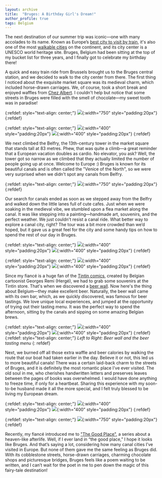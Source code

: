 ```yaml
---
layout: archive
title:  "Bruges: A Birthday Girl's Dream!"
author_profile: true
tags: Belgium
---
```


The next destination of our summer trip was iconic—one with many accolades to its name. Known as Europe’s [best city to visit by train](https://metro.co.uk/2024/09/13/enchanting-european-destination-named-best-city-visit-train-21601180/), it's also one of the most [walkable cities](https://www.motel-one.com/en/corporate/press/walkable-cities-study/#:~:text=The%20Top%2020%20Most%20Walkable%20Cities) on the continent, and its city center is a UNESCO world heritage site. Bruges, Belgium had been sitting at the top of my bucket list for three years, and I finally got to celebrate my birthday there!

A quick and easy train ride from Brussels brought us to the Bruges central station, and we decided to walk to the city center from there. The first thing I noticed about the exquisite market square was its medieval charm, which included horse-drawn carriages. We, of course, took a short break and enjoyed waffles from [Chez Albert](https://www.chezalbert.be/). I couldn't help but notice that some streets in Bruges were filled with the smell of chocolate—my sweet tooth was in paradise!

{:refdef: style="text-align: center;"}
![](/images/Bruges3.jpg){:width="750" style="padding:20px"}
{:refdef}

{:refdef: style="text-align: center;"}
![](/images/Bruges1.jpg){:width="400" style="padding:20px"}
![](/images/Bruges2.jpg){:width="400" style="padding:20px"}
{:refdef}

We next climbed the Belfry, the 13th-century tower in the market square that stands tall at 83 metres. Phew, that was quite a climb—a great reminder that a European vacation doubles as cardio. No elevator, you ask? Well, the tower got so narrow as we climbed that they actually limited the number of people going up at once. Welcome to Europe :) Bruges is known for its beautiful canals and is often called the "Venice of the North", so we were very surprised when we didn't spot any canals from Belfry.

{:refdef: style="text-align: center;"}
![](/images/Bruges4.jpg){:width="750" style="padding:20px"}
{:refdef}

Our search for canals ended as soon as we stepped away from the Belfry and walked down the little lanes full of cute cafes. Just when we were soaking in the medieval vibe, we stumbled upon a flea market along the canal. It was like stepping into a painting—handmade art, souvenirs, and the perfect weather. We just couldn't resist a canal ride. What better way to explore a canal city, right? The tour was a bit more crowded than we’d hoped, but it gave us a great feel for the city and some handy tips on how to spend the rest of our day in Bruges.

{:refdef: style="text-align: center;"}
![](/images/Bruges5.jpg){:width="400" style="padding:20px"}
![](/images/Bruges6.jpg){:width="400" style="padding:20px"}
{:refdef}

{:refdef: style="text-align: center;"}
![](/images/Bruges8.jpg){:width="400" style="padding:20px"}
![](/images/Bruges7.jpg){:width="400" style="padding:20px"}
{:refdef}

Since my fiancé is a huge fan of the [Tintin comics](https://en.wikipedia.org/wiki/The_Adventures_of_Tintin), created by Belgian cartoonist Georges Remi (Hergé), we had to grab some souvenirs at the Tintin store. That's when we discovered a [beer wall](https://www.amazingbelgium.be/2015/09/the-beer-wall-of-bruges.html). Now here's the thing about Belgium—they make excellent beer. Naturally, the beer wall came with its own bar, which, as we quickly discovered, was famous for beer tastings. We love unique local experiences, and jumped at the opportunity of trying out their tasting menu. It was the perfect way to spend the afternoon, sitting by the canals and sipping on some amazing Belgian brews. 

{:refdef: style="text-align: center;"}
![](/images/Bruges12.jpg){:width="400" style="padding:20px"}
![](/images/Bruges13.jpg){:width="400" style="padding:20px"}
{:refdef}
{:refdef: style="text-align: center;"}
*Left to Right: Beer wall and the beer tasting menu*
{: refdef}

Next, we burned off all those extra waffle and beer calories by walking the route that our boat had taken earlier in the day. Believe it or not, this led us to more beautiful canals! There was a certain laid-back charm to the streets of Bruges, and it is definitely the most romantic place I've ever visited. The old soul in me, who cherishes handwritten letters and preserves leaves between the pages of books was overwhelmed. I would have done anything to freeze time, if only for a heartbeat. Sharing this experience with my soon-to-be husband made it all the more special, and I felt truly blessed to be living my European dream. 

{:refdef: style="text-align: center;"}
![](/images/Bruges9.jpg){:width="400" style="padding:20px"}
![](/images/Bruges10.jpg){:width="400" style="padding:20px"}
{:refdef}

{:refdef: style="text-align: center;"}
![](/images/Bruges11.jpg){:width="750" style="padding:20px"}
{:refdef}

Recently, my fiancé introduced me to ["The Good Place"](https://en.wikipedia.org/wiki/The_Good_Place), a series about a heaven-like afterlife. Well, if I ever land in “the good place,” I hope it looks like Bruges. And that’s saying a lot, considering how many canal cities I’ve visited in Europe. But none of them gave me the same feeling as Bruges did.  With its cobblestone streets, horse-drawn carriages, charming chocolate shops and picturesque bridges, Bruges feels like a poem waiting to be written, and I can’t wait for the poet in me to pen down the magic of this fairy-tale destination!
